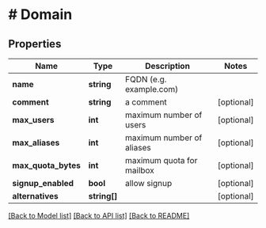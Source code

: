 # # Domain

## Properties

Name | Type | Description | Notes
------------ | ------------- | ------------- | -------------
**name** | **string** | FQDN (e.g. example.com) |
**comment** | **string** | a comment | [optional]
**max_users** | **int** | maximum number of users | [optional]
**max_aliases** | **int** | maximum number of aliases | [optional]
**max_quota_bytes** | **int** | maximum quota for mailbox | [optional]
**signup_enabled** | **bool** | allow signup | [optional]
**alternatives** | **string[]** |  | [optional]

[[Back to Model list]](../../README.md#models) [[Back to API list]](../../README.md#endpoints) [[Back to README]](../../README.md)
